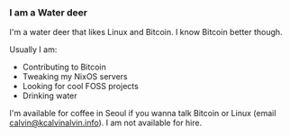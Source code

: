 ### I am a Water deer

I'm a water deer that likes Linux and Bitcoin. I know Bitcoin better though.

Usually I am:

- Contributing to Bitcoin
- Tweaking my NixOS servers
- Looking for cool FOSS projects
- Drinking water

I'm available for coffee in Seoul if you wanna talk Bitcoin or Linux (email calvin@kcalvinalvin.info).
I am not available for hire.
